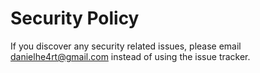 # Security Policy

If you discover any security related issues, please email danielhe4rt@gmail.com instead of using the issue tracker.
